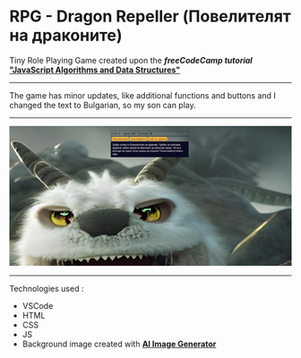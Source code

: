 # RPG - Dragon Repeller (Повелителят на драконите)
Tiny Role Playing Game created upon the ***freeCodeCamp tutorial***  
[**"JavaScript Algorithms and Data Structures"**](  
https://www.freecodecamp.org/learn/javascript-algorithms-and-data-structures-v8)
***
The game has minor updates, like additional functions and buttons and I changed the text to Bulgarian, so my son can play.  
***
![Image](/PrintScreen.jpg)
***
Technologies used :
* VSCode
* HTML
* CSS
* JS
* Background image created with [**AI Image Generator**](https://deepai.org/machine-learning-model/text2img)  
